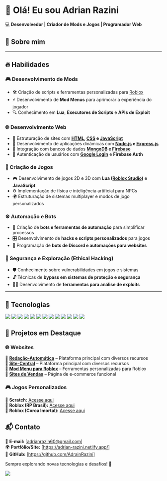 # 👋 Olá! Eu sou **Adrian Razini**  



💻 **Desenvolvedor | Criador de Mods e Jogos | Programador Web**  

## 🚀 Sobre mim  
---  

## 🔥 Habilidades  

### 🎮 Desenvolvimento de Mods  
- 🛠️ Criação de scripts e ferramentas personalizadas para [Roblox](https://www.roblox.com/)  
- ⚡ Desenvolvimento de **Mod Menus** para aprimorar a experiência do jogador  
- 🔍 Conhecimento em **Lua**, **Executores de Scripts** e **APIs de Exploit**  

### 🌐 Desenvolvimento Web  
- 📜 Estruturação de sites com **[HTML](https://developer.mozilla.org/pt-BR/docs/Web/HTML), [CSS](https://developer.mozilla.org/pt-BR/docs/Web/CSS) e [JavaScript](https://developer.mozilla.org/pt-BR/docs/Web/JavaScript)**  
- 🚀 Desenvolvimento de aplicações dinâmicas com **[Node.js](https://nodejs.org/) e [Express.js](https://expressjs.com/)**  
- 💾 Integração com bancos de dados **[MongoDB](https://www.mongodb.com/) e [Firebase](https://firebase.google.com/)**  
- 🔐 Autenticação de usuários com **[Google Login](https://developers.google.com/identity)** e **Firebase Auth**  

### 🎲 Criação de Jogos  
- 🎮 Desenvolvimento de jogos 2D e 3D com **Lua ([Roblox Studio](https://developer.roblox.com/))** e **JavaScript**  
- ⚙️ Implementação de física e inteligência artificial para NPCs  
- 🌍 Estruturação de sistemas multiplayer e modos de jogo personalizados  

### ⚙️ Automação e Bots  
- 🤖 Criação de **bots e ferramentas de automação** para simplificar processos  
- 🎛️ Desenvolvimento de **hacks e scripts personalizados** para jogos  
- 💬 Programação de **bots de Discord e automações para websites**  

### 🔐 Segurança e Exploração (Ethical Hacking)  
- 🛡️ Conhecimento sobre vulnerabilidades em jogos e sistemas  
- 🔓 Técnicas de **bypass em sistemas de proteção e segurança**  
- 🕵️‍♂️ Desenvolvimento de **ferramentas para análise de exploits**  

---  
## 📂 Tecnologias  

<div align="left">
  <img src="https://img.shields.io/badge/HTML-E34F26?style=for-the-badge&logo=html5&logoColor=white">
  <img src="https://img.shields.io/badge/CSS-1572B6?style=for-the-badge&logo=css3&logoColor=white">
  <img src="https://img.shields.io/badge/JavaScript-F7DF1E?style=for-the-badge&logo=javascript&logoColor=black">
  <img src="https://img.shields.io/badge/Node.js-339933?style=for-the-badge&logo=node.js&logoColor=white">
  <img src="https://img.shields.io/badge/Express.js-000000?style=for-the-badge&logo=express&logoColor=white">
  <img src="https://img.shields.io/badge/MongoDB-47A248?style=for-the-badge&logo=mongodb&logoColor=white">
  <img src="https://img.shields.io/badge/Lua-2C2D72?style=for-the-badge&logo=lua&logoColor=white">
  <img src="https://img.shields.io/badge/Firebase-FFCA28?style=for-the-badge&logo=firebase&logoColor=black">
<img src="https://img.shields.io/badge/Google%20Login-4285F4?style=for-the-badge&logo=google&logoColor=white">
<img src="https://img.shields.io/badge/Gaming-0E6EB8?style=for-the-badge&logo=gamepad&logoColor=white">
<img src="https://img.shields.io/badge/Roblox-000000?style=for-the-badge&logo=roblox&logoColor=white">
  <img src="https://img.shields.io/badge/Roblox%20Studio-323232?style=for-the-badge&logo=roblox&logoColor=white">
<img src="https://img.shields.io/badge/Hacker-00FF00?style=for-the-badge&logo=matrix&logoColor=black">


</div>


## 📂 Projetos em Destaque  

### 🌐 **Websites**  
🔹 [**Redação-Automática**](https://digita-o-autom-tica.vercel.app/) – Plataforma principal com diversos recursos  
🔹 [**Site-Central**](https://site-central-silk.vercel.app/) – Plataforma principal com diversos recursos  
🔹 [**Mod Menu para Roblox**](https://adrian-razini.netlify.app/introducao) – Ferramentas personalizadas para Roblox  
🔹 [**Sites de Vendas**](https://adrianrazini8.netlify.app/) – Página de e-commerce funcional  

### 🎮 **Jogos Personalizados**  
🔹 **Scratch:** [Acesse aqui](https://scratch.mit.edu/studios/33798273)  
🔹 **Roblox (RP Brasil):** [Acesse aqui](https://www.roblox.com/pt/games/80751586210622/RP-Brasil)  
🔹 **Roblox (Coroa Imortal):** [Acesse aqui](https://www.roblox.com/pt/games/99388174674538/Coroa-Imortal)  


## 📬 Contato  
📧 **E-mail:** [adrianrazin60@gmail.com]  
🌍 **Portfólio/Site:** [https://adrian-razini.netlify.app/]  
📌 **GitHub:** [https://github.com/AdrainRazini]  

Sempre explorando novas tecnologias e desafios! 🚀



![](https://i.pinimg.com/originals/21/11/61/21116158daaeb1459b4ec0758505e1ad.gif)
